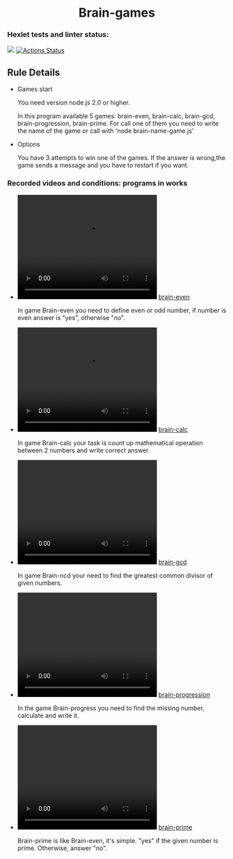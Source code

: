 <h1 style='text-align: center;'> Brain-games</h1>


### Hexlet tests and linter status:
<a href="https://codeclimate.com/github/Aleksandr-Gurianov/frontend-project-44/maintainability"><img src="https://api.codeclimate.com/v1/badges/899d28396fdd91ae8a98/maintainability" /></a>
[![Actions Status](https://github.com/Aleksandr-Gurianov/frontend-project-44/workflows/hexlet-check/badge.svg)](https://github.com/Aleksandr-Gurianov/frontend-project-44/actions)


<h2>Rule Details</h2>
<ul>
<li>Games start</a>
<p>You need version node.js 2.0 or higher.</p>
<p>In this program available 5 games: brain-even, brain-calc, brain-gcd, brain-progression, brain-prime. For call one of them you need to write the name of the game or call with 'node brain-name-game.js' </p>
</li>
<li>Options</a>
<p>You have 3 attempts to win one of the games. If the answer is wrong,the game sends a message and you have to restart if you want. </p>

</li>
</ul>


<h3> Recorded videos and conditions: programs in works</h3>

<ul>
<li>
<video width="320" height="240" controls>
  <source src="https://asciinema.org/a/kiJWDHY2gPcPvPftXZFJFbf27" type="video/mp4">
</video>
<a href="https://asciinema.org/a/kiJWDHY2gPcPvPftXZFJFbf27">brain-even</a>
<p>In game Brain-even you need to define even or odd number, if number is even answer is "yes", otherwise "no".</p></li>
<li>
<video width="320" height="240" controls>
  <source src="https://asciinema.org/a/GNzGxWanBkJkDJ0Qd2uK2xbUi" type="video/mp4">
</video>
<a href="https://asciinema.org/a/GNzGxWanBkJkDJ0Qd2uK2xbUi">brain-calc</a><p>In game Brain-calc your task is count up mathematical operation between 2 numbers and write correct answer.</p></li>
<li>
<video width="320" height="240" controls>
  <source src="https://asciinema.org/a/GXRCnXIhHQKvQVW9XZciXV17b" type="video/mp4">
</video>
<a href="https://asciinema.org/a/GXRCnXIhHQKvQVW9XZciXV17b">brain-gcd</a><p>In game Brain-ncd your need to find the greatest common divisor of given numbers.</p></li>
<li>
<video width="320" height="240" controls>
  <source src="https://asciinema.org/a/9BjEceBXCsiJVNd8GM2UvbbCc" type="video/mp4">
</video>
<a href="https://asciinema.org/a/9BjEceBXCsiJVNd8GM2UvbbCc">brain-progression</a><p>In the game Brain-progress you need to find the missing number, calculate and write it.</p></li>
<li>
<video width="320" height="240" controls>
  <source src="https://asciinema.org/a/j2Js2dIzb0gKuBA9hc7Xv7J8v" type="video/mp4">
</video>
<a href="https://asciinema.org/a/j2Js2dIzb0gKuBA9hc7Xv7J8v">brain-prime</a><p>Brain-prime is like Brain-even, it's simple. "yes" if the given number is prime. Otherwise, answer "no".</p></li>
</ul>

